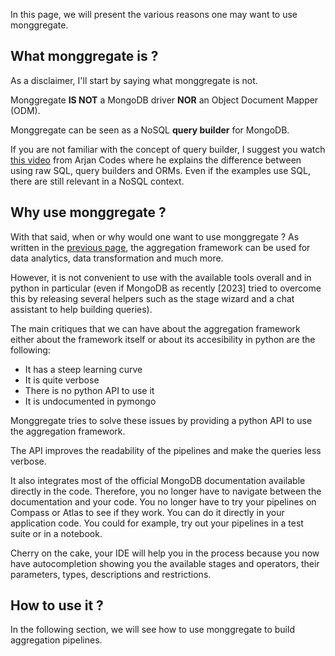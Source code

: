 In this page, we will present the various reasons one may want to use monggregate.

## **What monggregate is ?**

As a disclaimer, I'll start by saying what monggregate is not.

Monggregate **IS NOT** a MongoDB driver **NOR** an Object Document Mapper (ODM).

Monggregate can be seen as a NoSQL **query builder** for MongoDB.

If you are not familiar with the concept of query builder, I suggest you watch [this video](https://www.youtube.com/watch?v=x1fCJ7sUXCM) from Arjan Codes where he explains the difference between using raw SQL, query builders and ORMs.
Even if the examples use SQL, there are still relevant in a NoSQL context.

## **Why use monggregate ?**

With that said, when or why would one want to use monggregate ?
As written in the [previous page](mongodb-aggregation-framework.md), the aggregation framework can be used for data analytics, data transformation and much more.

However, it is not convenient to use with the available tools overall and in python in particular (even if MongoDB as recently [2023] tried to overcome this by releasing several helpers such as the stage wizard and a chat assistant to help building queries).

The main critiques that we can have about the aggregation framework either about the framework itself or about its accesibility in python are the following:

* It has a steep learning curve
* It is quite verbose
* There is no python API to use it
* It is undocumented in pymongo

Monggregate tries to solve these issues by providing a python API to use the aggregation framework.

The API improves the readability of the pipelines and make the queries less verbose.

It also integrates most of the official MongoDB documentation available directly in the code. Therefore, you no longer have to navigate between the documentation and your code. You no longer have to try your pipelines on Compass or Atlas to see if they work. You can do it directly in your application code. You could for example, try out your pipelines in a test suite or in a notebook.

Cherry on the cake, your IDE will help you in the process because you now have autocompletion showing you the available stages and operators, their parameters, types, descriptions and restrictions.

## **How to use it ?**

In the following section, we will see how to use monggregate to build aggregation pipelines.
